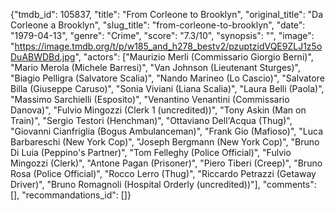{"tmdb_id": 105837, "title": "From Corleone to Brooklyn", "original_title": "Da Corleone a Brooklyn", "slug_title": "from-corleone-to-brooklyn", "date": "1979-04-13", "genre": "Crime", "score": "7.3/10", "synopsis": "", "image": "https://image.tmdb.org/t/p/w185_and_h278_bestv2/pzuptzidVQE9ZLJ1z5oDuABWDBd.jpg", "actors": ["Maurizio Merli (Commissario Giorgio Berni)", "Mario Merola (Michele Barresi)", "Van Johnson (Lieutenant Sturges)", "Biagio Pelligra (Salvatore Scalia)", "Nando Marineo (Lo Cascio)", "Salvatore Billa (Giuseppe Caruso)", "Sonia Viviani (Liana Scalia)", "Laura Belli (Paola)", "Massimo Sarchielli (Esposito)", "Venantino Venantini (Commissario Danova)", "Fulvio Mingozzi (Clerk 1 (uncredited))", "Tony Askin (Man on Train)", "Sergio Testori (Henchman)", "Ottaviano Dell'Acqua (Thug)", "Giovanni Cianfriglia (Bogus Ambulanceman)", "Frank Gio (Mafioso)", "Luca Barbareschi (New York Cop)", "Joseph Bergmann (New York Cop)", "Bruno Di Luia (Peppino's Partner)", "Tom Felleghy (Police Official)", "Fulvio Mingozzi (Clerk)", "Antone Pagan (Prisoner)", "Piero Tiberi (Creep)", "Bruno Rosa (Police Official)", "Rocco Lerro (Thug)", "Riccardo Petrazzi (Getaway Driver)", "Bruno Romagnoli (Hospital Orderly (uncredited))"], "comments": [], "recommandations_id": []}